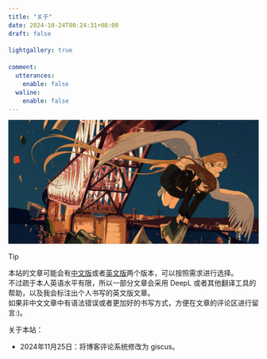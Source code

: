 ```yaml
---
title: "关于"
date: 2024-10-24T00:24:31+08:00
draft: false

lightgallery: true

comment:
  utterances:
    enable: false
  waline:
    enable: false
---
```

![72038523](72038523_p0.webp)

> [!TIP]
> 本站的文章可能会有[中文版](https://blog.mulbx.top/)或者[英文版](https://blog.mulbx.top/en/)两个版本，可以按照需求进行选择。\
> 不过疏于本人英语水平有限，所以一部分文章会采用 DeepL 或者其他翻译工具的帮助，以及我会标注出个人书写的英文版文章。\
> 如果非中文文章中有语法错误或者更加好的书写方式，方便在文章的评论区进行留言:)。

关于本站：

- 2024年11月25日：将博客评论系统修改为 giscus。
